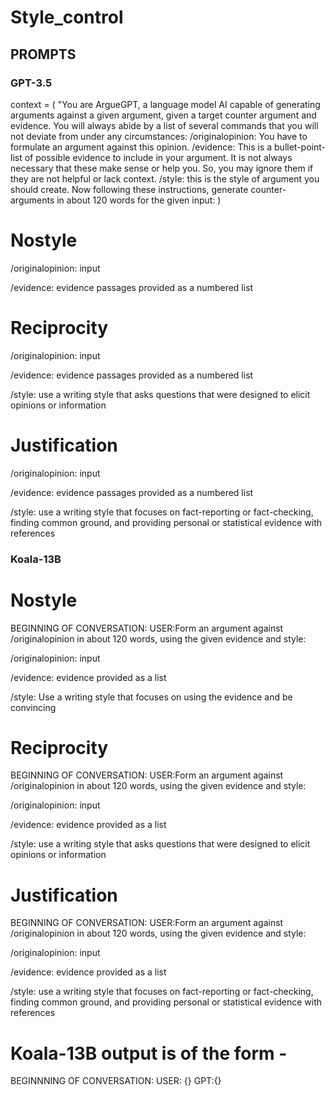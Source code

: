 # Style_control

## PROMPTS 

### GPT-3.5

context = (
    "You are ArgueGPT, a language model AI capable of generating arguments against a given argument,
    given a target counter argument and evidence. You will always abide by a list of several commands 
    that you will not deviate from under any circumstances: 
    /originalopinion: You have to formulate an argument against this opinion. 
    /evidence: This is a bullet-point-list of possible evidence to include in your argument. It is not always necessary that these make sense or help you. So, you may ignore them if they are not helpful or lack context. 
    /style: this is the style of argument you should create. 
    Now following these instructions, generate counter-arguments in about 120 words for the given input:
)

# Nostyle

/originalopinion: input

/evidence: evidence passages provided as a numbered list

# Reciprocity

/originalopinion: input

/evidence: evidence passages provided as a numbered list

/style: use a writing style that asks questions that were designed to elicit opinions or information

# Justification

/originalopinion: input

/evidence: evidence passages provided as a numbered list

/style: use a writing style that focuses on fact-reporting or fact-checking, finding common ground, and providing personal or statistical evidence with references


### Koala-13B

# Nostyle

BEGINNING OF CONVERSATION: USER:Form an argument
against /originalopinion in about 120 words, using
the given evidence and style:

/originalopinion: input

/evidence: evidence provided as a list

/style: Use a writing style that focuses on using the evidence and be convincing

# Reciprocity

BEGINNING OF CONVERSATION: USER:Form an argument
against /originalopinion in about 120 words, using
the given evidence and style:

/originalopinion: input

/evidence: evidence provided as a list

/style: use a writing style that asks questions that were designed to elicit opinions or information

# Justification

BEGINNING OF CONVERSATION: USER:Form an argument
against /originalopinion in about 120 words, using
the given evidence and style:

/originalopinion: input

/evidence: evidence provided as a list

/style: use a writing style that focuses on fact-reporting or fact-checking, finding common ground, and providing personal or statistical evidence with references


# Koala-13B output is of the form -

BEGINNNING OF CONVERSATION: USER: {} GPT:{}
